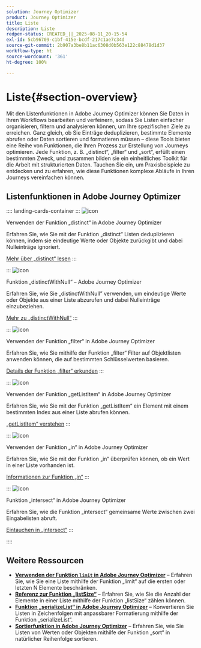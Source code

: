 ```yaml
---
solution: Journey Optimizer
product: Journey Optimizer
title: Liste
description: Liste
redpen-status: CREATED_||_2025-08-11_20-15-54
exl-id: 5cb96709-c1bf-415e-bcdf-217c1ae7c34d
source-git-commit: 2b907a3be8b11ac6308d0b563e122c88478d1d37
workflow-type: ht
source-wordcount: '361'
ht-degree: 100%

---
```


# Liste{#section-overview}

Mit den Listenfunktionen in Adobe Journey Optimizer können Sie Daten in Ihren Workflows bearbeiten und verfeinern, sodass Sie Listen einfacher organisieren, filtern und analysieren können, um Ihre spezifischen Ziele zu erreichen. Ganz gleich, ob Sie Einträge deduplizieren, bestimmte Elemente abrufen oder Daten sortieren und formatieren müssen – diese Tools bieten eine Reihe von Funktionen, die Ihren Prozess zur Erstellung von Journeys optimieren. Jede Funktion, z. B. „distinct“, „filter“ und „sort“, erfüllt einen bestimmten Zweck, und zusammen bilden sie ein einheitliches Toolkit für die Arbeit mit strukturierten Daten. Tauchen Sie ein, um Praxisbeispiele zu entdecken und zu erfahren, wie diese Funktionen komplexe Abläufe in Ihren Journeys vereinfachen können.

## Listenfunktionen in Adobe Journey Optimizer

:::: landing-cards-container
:::
![icon](https://cdn.experienceleague.adobe.com/icons/code-branch.svg)

Verwenden der Funktion „distinct“ in Adobe Journey Optimizer

Erfahren Sie, wie Sie mit der Funktion „distinct“ Listen deduplizieren können, indem sie eindeutige Werte oder Objekte zurückgibt und dabei Nulleinträge ignoriert.

[Mehr über „distinct“ lesen](../using/building-journeys/functions/functiondistinct.md)
:::

:::
![icon](https://cdn.experienceleague.adobe.com/icons/code-branch.svg)

Funktion „distinctWithNull“ – Adobe Journey Optimizer

Erfahren Sie, wie Sie „distinctWithNull” verwenden, um eindeutige Werte oder Objekte aus einer Liste abzurufen und dabei Nulleinträge einzubeziehen.

[Mehr zu „distinctWithNull“](../using/building-journeys/functions/functiondistinctwithnull.md)
:::

:::
![icon](https://cdn.experienceleague.adobe.com/icons/code-branch.svg)

Verwenden der Funktion „filter“ in Adobe Journey Optimizer

Erfahren Sie, wie Sie mithilfe der Funktion „filter“ Filter auf Objektlisten anwenden können, die auf bestimmten Schlüsselwerten basieren.

[Details der Funktion „filter“ erkunden](../using/building-journeys/functions/functionfilter.md)
:::

:::
![icon](https://cdn.experienceleague.adobe.com/icons/code-branch.svg)

Verwenden der Funktion „getListItem“ in Adobe Journey Optimizer

Erfahren Sie, wie Sie mit der Funktion „getListItem“ ein Element mit einem bestimmten Index aus einer Liste abrufen können.

[„getListItem“ verstehen](../using/building-journeys/functions/functiongetlistitem.md)
:::

:::
![icon](https://cdn.experienceleague.adobe.com/icons/code-branch.svg)

Verwenden der Funktion „in“ in Adobe Journey Optimizer

Erfahren Sie, wie Sie mit der Funktion „in“ überprüfen können, ob ein Wert in einer Liste vorhanden ist.

[Informationen zur Funktion „in“](../using/building-journeys/functions/functionin.md)
:::

:::
![icon](https://cdn.experienceleague.adobe.com/icons/code-branch.svg)

Funktion „intersect“ in Adobe Journey Optimizer

Erfahren Sie, wie die Funktion „intersect“ gemeinsame Werte zwischen zwei Eingabelisten abruft.

[Eintauchen in „intersect“](../using/building-journeys/functions/functionintersect.md)
:::

::::


## Weitere Ressourcen

- **[Verwenden der Funktion `limit` in Adobe Journey Optimizer](../using/building-journeys/functions/functionlimit.md)** – Erfahren Sie, wie Sie eine Liste mithilfe der Funktion „limit“ auf die ersten oder letzten N Elemente beschränken.
- **[Referenz zur Funktion „listSize“](../using/building-journeys/functions/functionlistsize.md)** – Erfahren Sie, wie Sie die Anzahl der Elemente in einer Liste mithilfe der Funktion „listSize“ zählen können.
- **[Funktion „serializeList“ in Adobe Journey Optimizer](../using/building-journeys/functions/functionserializelist.md)** – Konvertieren Sie Listen in Zeichenfolgen mit anpassbarer Formatierung mithilfe der Funktion „serializeList“.
- **[Sortierfunktion in Adobe Journey Optimizer](../using/building-journeys/functions/functionsort.md)** – Erfahren Sie, wie Sie Listen von Werten oder Objekten mithilfe der Funktion „sort“ in natürlicher Reihenfolge sortieren.

